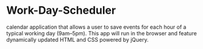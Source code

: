 # Work-Day-Scheduler
calendar application that allows a user to save events for each hour of a typical working day (9am–5pm). This app will run in the browser and feature dynamically updated HTML and CSS powered by jQuery.
